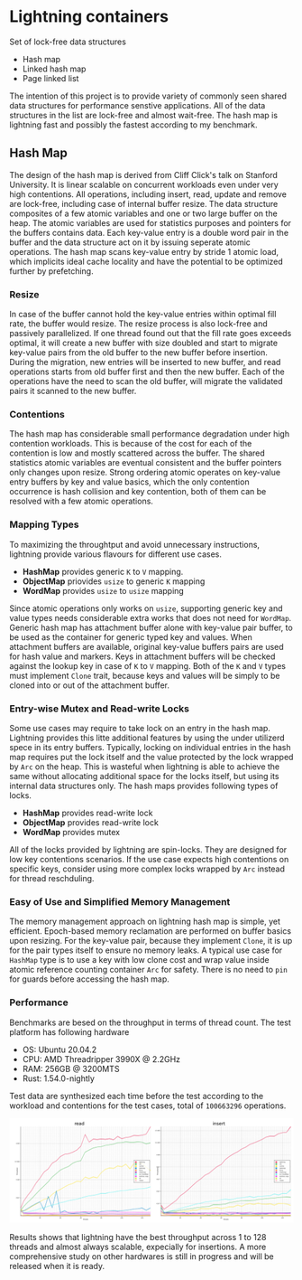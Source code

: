 # Lightning containers
Set of lock-free data structures

* Hash map
* Linked hash map
* Page linked list 

The intention of this project is to provide variety of commonly seen shared data structures for
performance senstive applications. All of the data structures in the list are lock-free and almost wait-free. The hash map is lightning fast and possibly the fastest according to my benchmark.

## Hash Map
The design of the hash map is derived from Cliff Click's talk on Stanford University. It is linear scalable on concurrent workloads even under very high contentions. All operations, including insert, read, update and remove are lock-free, including case of internal buffer resize. The data structure composites of a few atomic variables and one or two large buffer on the heap. The atomic variables are used for statistics purposes and pointers for the buffers contains data. Each key-value entry is a double word pair in the buffer and the data structure act on it by issuing seperate atomic operations. The hash map scans key-value entry by stride 1 atomic load, which implicits ideal cache locality and have the potential to be optimized further by prefetching. 

### Resize
In case of the buffer cannot hold the key-value entries within optimal fill rate, the buffer would resize. The resize process is also lock-free and passively parallelized. If one thread found out that the fill rate goes exceeds optimal, it will create a new buffer with size doubled and start to migrate key-value pairs from the old buffer to the new buffer before insertion. During the migration, new entries will be inserted to new buffer, and read operations starts from old buffer first and then the new buffer. Each of the operations have the need to scan the old buffer, will migrate the validated pairs it scanned to the new buffer. 

### Contentions
The hash map has considerable small performance degradation under high contention workloads. This is because of the cost for each of the contention is low and mostly scattered across the buffer. The shared statistics atomic variables are eventual consistent and the buffer pointers only changes upon resize. Strong ordering atomic operates on key-value entry buffers by key and value basics, which the only contention occurrence is hash collision and key contention, both of them can be resolved with a few atomic operations.

### Mapping Types
To maximizing the throughtput and avoid unnecessary instructions, lightning provide various flavours for different use cases. 
* **HashMap** provides generic `K` to `V` mapping.
* **ObjectMap** priovides `usize` to generic `K` mapping
* **WordMap** provides `usize` to `usize` mapping

Since atomic operations only works on `usize`, supporting generic key and value types needs considerable extra works that does not need for `WordMap`. Generic hash map has attachment buffer alone with key-value pair buffer, to be used as the container for generic typed key and values. When attachment buffers are available, original key-value buffers pairs are used for hash value and markers. Keys in attachment buffers will be checked against the lookup key in case of `K` to `V` mapping. Both of the `K` and `V` types must implement `Clone` trait, because keys and values will be simply to be cloned into or out of the attachment buffer.

### Entry-wise Mutex and Read-write Locks
Some use cases may require to take lock on an entry in the hash map. Lightning provides this litte additional features by using the under utilizerd spece in its entry buffers. Typically, locking on individual entries in the hash map requires put the lock itself and the value protected by the lock wrapped by `Arc` on the heap. This is wasteful when lightning is able to achieve the same without allocating additional space for the locks itself, but using its internal data structures only. The hash maps provides following types of locks.
*  **HashMap** provides read-write lock
*  **ObjectMap** provides read-write lock
*  **WordMap** provides mutex

All of the locks provided by lightning are spin-locks. They are designed for low key contentions scenarios. If the use case expects high contentions on specific keys, consider using more complex locks wrapped by `Arc` instead for thread reschduling. 

### Easy of Use and Simplified Memory Management
The memory management approach on lightning hash map is simple, yet efficient. Epoch-based memory reclamation are performed on buffer basics upon resizing. For the key-value pair, because they implement `Clone`, it is up for the pair types itself to ensure no memory leaks. A typical use case for `HashMap` type is to use a key with low clone cost and wrap value inside atomic reference counting container `Arc` for safety. There is no need to `pin` for guards before accessing the hash map.

### Performance
Benchmarks are besed on the throughput in terms of thread count. The test platform has following hardware
* OS: Ubuntu 20.04.2
* CPU: AMD Threadripper 3990X @ 2.2GHz
* RAM: 256GB @ 3200MTS
* Rust: 1.54.0-nightly
  
Test data are synthesized each time before the test according to the workload and contentions for the test cases, total of `100663296` operations.

![](doc/benchmark.jpg)

Results shows that lightning have the best throughput across 1 to 128 threads and almost always scalable, expecially for insertions. A more comprehensive study on other hardwares is still in progress and will be released when it is ready.
